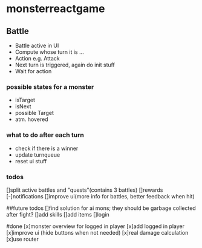 # monsterreactgame

## Battle

- Battle active in UI
- Compute whose turn it is ...
- Action e.g. Attack
- Next turn is triggered, again do init stuff
- Wait for action

### possible states for a monster

- isTarget
- isNext
- possible Target
- atm. hovered

### what to do after each turn

- check if there is a winner
- update turnqueue
- reset ui stuff

### todos

[]split active battles and "quests"(contains 3 battles)
[]rewards
[-]notifications
[]improve ui(more info for battles, better feedback when hit)

##future todos
[]find solution for ai mons; they should be garbage collected after fight?
[]add skills
[]add items
[]login

#done
[x]monster overview for logged in player
[x]add logged in player
[x]improve ui (hide buttons when not needed)
[x]real damage calculation
[x]use router
